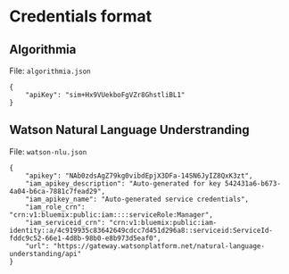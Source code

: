 # Credentials format

## Algorithmia

File: `algorithmia.json`

```
{
    "apiKey": "sim+Hx9VUekboFgVZr8GhstliBL1"
}
```

## Watson Natural Language Understranding

File: `watson-nlu.json`

```
{
    "apikey": "NAb0zdsAgZ79kg0vibdEpjX3DFa-14SN6JyIZ8QxK3zt",
    "iam_apikey_description": "Auto-generated for key 542431a6-b673-4a04-b6ca-7881c7fead29",
    "iam_apikey_name": "Auto-generated service credentials",
    "iam_role_crn": "crn:v1:bluemix:public:iam::::serviceRole:Manager",
    "iam_serviceid_crn": "crn:v1:bluemix:public:iam-identity::a/4c919935c83642649cdcc7d451d296a8::serviceid:ServiceId-fddc9c52-66e1-4d8b-98b0-e8b973d5eaf0",
    "url": "https://gateway.watsonplatform.net/natural-language-understanding/api"
}
```